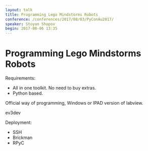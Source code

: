 ```yaml
---
layout: talk
title: Programming Lego Mindstorms Robots
conference: /conferences/2017/08/03/PyConAu2017/
speaker: Stoyan Shopov
begin: 2017-08-06 13:35
---
```


Programming Lego Mindstorms Robots
==================================

Requirements:

* All in one toolkit. No need to buy extras.
* Python based.

Official way of programming, Windows or IPAD version of labview.

ev3dev

Deployment:

* SSH
* Brickman
* RPyC
